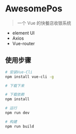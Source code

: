 # AwesomePos

> 一个 Vue 的快餐店收银系统

- element UI
- Axios
- Vue-router

## 使用步骤

``` bash
# 安装Vue-Cli
npm install vue-cli -g

# 下载下来

# 下载依赖
npm install

# 运行
npm run dev

# 构建
npm run build

```

## 